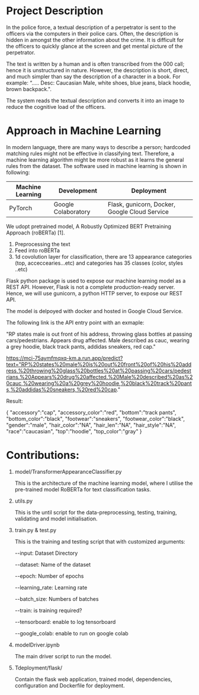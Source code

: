 # Project Description

In the police force, a textual description of a perpetrator is sent to the officers via the computers in their police cars. Often, the description is hidden in amongst the other information about the crime. It is difficult for the officers to quickly glance at the screen and get mental picture of the perpetrator.

The text is written by a human and is often transcribed from the 000 call; hence it is unstructured in nature. However, the description is short, direct, and much simpler than say the description of a character in a book. For example: “..... Desc: Caucasian Male, white shoes, blue jeans, black hoodie, brown backpack.".

The system reads the textual description and converts it into an image to reduce the cognitive load of the officers.

# Approach in Machine Learning

In modern language, there are many ways to describe a person; hardcoded matching rules might not be effective in classifying text. Therefore, a machine learning algorithm might be more robust as it learns the general rules from the dataset. The software used in machine learning is shown in following:

| Machine Learning | Development         | Deployment                                    |
| ---------------- | ------------------- | --------------------------------------------- |
| PyTorch          | Google Colaboratory | Flask, gunicorn, Docker, Google Cloud Service |

We udopt pretrained model, A Robustly Optimized BERT Pretraining Approach (roBERTa) [1].

1. Preprocessing the text
2. Feed into roBERTa
3. 1d covolution layer for classification, there are 13 appearance categories (top, acceccearies...etc) and categories has 35 classes (color, styles ..etc)

Flask python package is used to expose our machine learning model as a REST API. However, Flask is not a complete production-ready server. Hence, we will use gunicorn, a python HTTP server, to expose our REST API.

The model is delpoyed with docker and hosted in Google Cloud Service.

The following link is the API entry point with an exmaple:

"RP states male is out front of his address, throwing glass bottles at passing cars/pedestrians. Appears drug affected. Male described as cauc, wearing a grey hoodie, black track pants, addidas sneakers, red cap."

https://mci-75aymfmqxq-km.a.run.app/predict?text="RP%20states%20male%20is%20out%20front%20of%20his%20address,%20throwing%20glass%20bottles%20at%20passing%20cars/pedestrians.%20Appears%20drug%20affected.%20Male%20described%20as%20cauc,%20wearing%20a%20grey%20hoodie,%20black%20track%20pants,%20addidas%20sneakers,%20red%20cap."

Result:

{
"accessory":"cap",
"accessory_color":"red",
"bottom":"track pants",
"bottom_color":"black",
"footwear":"sneakers",
"footwear_color":"black",
"gender":"male",
"hair_color":"NA",
"hair_len":"NA",
"hair_style":"NA",
"race":"caucasian",
"top":"hoodie",
"top_color":"gray"
}

# Contributions:

1. model/TransformerAppearanceClassifier.py

   This is the architecture of the machine learning model, where I utilise the pre-trained model RoBERTa for text classification tasks.

2. utils.py

   This is the until script for the data-preprocessing, testing, training, validating and model initialisation.

3. train.py & test.py

   This is the training and testing script that with customized arguments:

   --input: Dataset Directory

   --dataset: Name of the dataset

   --epoch: Number of epochs

   --learning_rate: Learning rate

   --batch_size: Numbers of batches

   --train: is training required?

   --tensorboard: enable to log tensorboard

   --google_colab: enable to run on google colab

4. modelDriver.ipynb

   The main driver script to run the model.

5. Tdeployment/flask/

   Contain the flask web application, trained model, dependencies, configuration and Dockerfile for deployment.
